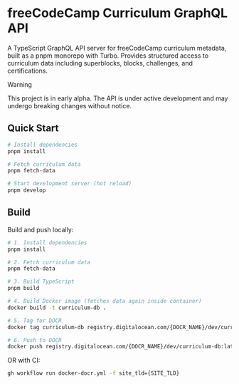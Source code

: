 # freeCodeCamp Curriculum GraphQL API

A TypeScript GraphQL API server for freeCodeCamp curriculum metadata, built as a pnpm monorepo with Turbo. Provides structured access to curriculum data including superblocks, blocks, challenges, and certifications.

> [!WARNING]
> This project is in early alpha. The API is under active development and may undergo breaking changes without notice.

## Quick Start

```bash
# Install dependencies
pnpm install

# Fetch curriculum data
pnpm fetch-data

# Start development server (hot reload)
pnpm develop
```

## Build

Build and push locally:

```bash
# 1. Install dependencies
pnpm install

# 2. Fetch curriculum data
pnpm fetch-data

# 3. Build TypeScript
pnpm build

# 4. Build Docker image (fetches data again inside container)
docker build -t curriculum-db .

# 5. Tag for DOCR
docker tag curriculum-db registry.digitalocean.com/{DOCR_NAME}/dev/curriculum-db:latest

# 6. Push to DOCR
docker push registry.digitalocean.com/{DOCR_NAME}/dev/curriculum-db:latest

```

OR with CI:

```bash
gh workflow run docker-docr.yml -f site_tld={SITE_TLD}
```
